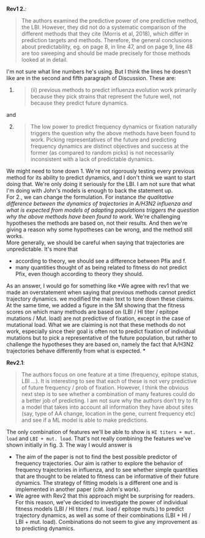 **Rev1 2.**: 
>  The authors examined the predictive power of one predictive method, the LBI. However, they did not do a systematic comparison of the different methods that they cite (Morris et al, 2018), which differ in prediction targets and methods. Therefore, the general conclusions about predictability, eg. on page 8, in line 47, and on page 9, line 48 are too sweeping and should be made precisely for those methods looked at in detail.

I'm not sure what line numbers he's using. But I think the lines he doesn't like are in the second and fifth paragraph of Discussion. These are:  
1. > (ii) previous methods to predict influenza evolution work primarily because they pick strains that represent the future well, not because they predict future dynamics.

and   

2. > The low power to predict frequency dynamics or fixation naturally triggers the question why the above methods have been found to work. Picking representatives of the future and predicting frequency dynamics are distinct objectives and success at the former (as compared to random picks) is not necessarily inconsistent with a lack of predictable dynamics.

We might need to tone down 1. We're not rigorously testing every previous method for its ability to predict dynamics, and I don't think we want to start doing that. We're only doing it seriously for the LBI. I am not sure that what I'm doing with John's models is enough to back the statement up.  
For 2., we can change the formulation. For instance *the qualitative difference between the dynamics of trajectories in A/H3N2 influenza and what is expected from models of adapting populations triggers the question why the above methods have been found to work*. We're challenging hypotheses the methods are based on, not their results. And then we're giving a reason why some hypotheses can be wrong, and the method still works.  
More generally, we should be careful when saying that trajectories are unpredictable. It's more that 
- according to theory, we should see a difference between Pfix and f. 
- many quantities thought of as being related to fitness do not predict Pfix, even though according to theory they should.

As an answer, I would go for something like *We agree with rev1 that we made an overstatement when saying that previous methods cannot predict trajectory dynamics. we modified the main text to tone down these claims. At the same time, we added a figure in the SM showing that the fitness scores on which many methods are based on (LBI / HI titer / epitope mutations / Mut. load) are not predictive of fixation, except in the case of mutational load. What we are claiming is not that these methods do not work, especially since their goal is often not to predict fixation of individual mutations but to pick a representative of the future population, but rather to challenge the hypotheses they are based on, namely the fact that A/H3N2 trajectories behave differently from  what is expected.  *  


**Rev2.1**: 
> The authors focus on one feature at a time (frequency, epitope status, LBI …). It is interesting to see that each of these is not very predictive of future frequency / prob of fixation. However, I think the obvious next step is to see whether a combination of many features could do a better job of predicting. I am not sure why the authors don’t try to fit a model that takes into account all information they have about sites (say, type of AA change, location in the gene, current frequency etc) and see if a ML model is able to make predictions. 

The only combination of features we'll be able to show is `HI titers + mut. load` and `LBI + mut. load`. That's not really combining the features we've shown initially in fig. 3. The way I would answer is  
- The aim of the paper is not to find the best possible predictor of frequency trajectories. Our aim is rather to explore the behavior of frequency trajectories in influenza, and to see whether simple quantities that are thought to be related to fitness can be informative of their future dynamics. The strategy of fitting models is a different one and is implemented in another paper (cite John's work). 
- We agree with Rev2 that this approach might be surprising for readers. For this reason, we've decided to investigate the power of individual fitness models (LBI / HI titers / mut. load / epitope muts.) to predict trajectory dynamics, as well as some of their combinations (LBI + HI / LBI + mut. load). Combinations do not seem to give any improvement as to predicting dynamics. 


